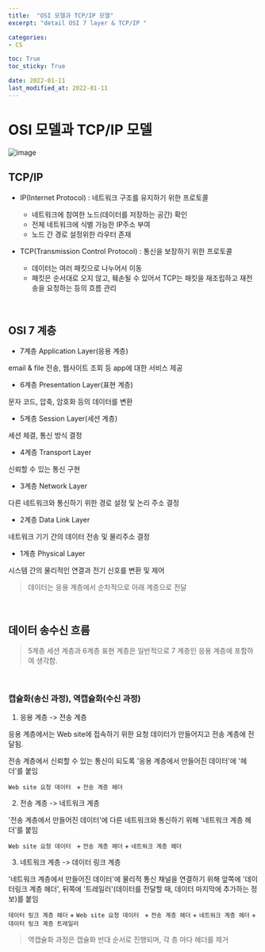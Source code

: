 ```yaml
---
title:  "OSI 모델과 TCP/IP 모델"
excerpt: "detail OSI 7 layer & TCP/IP "

categories:
- CS

toc: True
toc_sticky: True

date: 2022-01-11
last_modified_at: 2022-01-11
---
```


# OSI 모델과 TCP/IP 모델

![image](https://user-images.githubusercontent.com/76996686/148958195-013aa553-17b2-4ce2-9027-3f44f2243791.png)

## TCP/IP

- IP(Internet Protocol) : 네트워크 구조를 유지하기 위한 프로토콜
  - 네트워크에 참여한 노드(데이터를 저장하는 공간) 확인
  - 전체 네트워크에 식별 가능한 IP주소 부여
  - 노드 간 경로 설정위한 라우터 존재


- TCP(Transmission Control Protocol) : 통신을 보장하기 위한 프로토콜
  - 데이터는 여러 패킷으로 나누어서 이동
  - 패킷은 순서대로 오지 않고, 훼손될 수 있어서 TCP는 패킷을 재조립하고 재전송을 요청하는 등의 흐름 관리

<br>

## OSI 7 계층

- 7계층 Application Layer(응용 계층)

email & file 전송, 웹사이트 조회 등 app에 대한 서비스 제공

- 6계층 Presentation Layer(표현 계층)

문자 코드, 압축, 암호화 등의 데이터를 변환

- 5계층 Session Layer(세션 계층)

세션 체결, 통신 방식 결정

- 4계층 Transport Layer 

신뢰할 수 있는 통신 구현

- 3계층 Network Layer

다른 네트워크와 통신하기 위한 경로 설정 및 논리 주소 결정

- 2계층 Data Link Layer

네트워크 기기 간의 데이터 전송 및 물리주소 결정

- 1계층 Physical Layer

시스템 간의 물리적인 연결과 전기 신호를 변환 및 제어

> 데이터는 응용 계층에서 순차적으로 아래 계층으로 전달

<br>

## 데이터 송수신 흐름

> 5계층 세션 계층과 6계층 표현 계층은 일반적으로 7 계층인 응용 계층에 포함하여 생각함.

<br>

### 캡슐화(송신 과정), 역캡슐화(수신 과정)

1. 응용 계층 -> 전송 계층

응용 계층에서는 Web site에 접속하기 위한 요청 데이터가 만들어지고 전송 계층에 전달됨. 

전송 계층에서 신뢰할 수 있는 통신이 되도록 '응용 계층에서 만들어진 데이터'에 '헤더'를 붙임

`Web site 요청 데이터 ` + `전송 계층 헤더`

2. 전송 계층 -> 네트워크 계층

'전송 계층에서 만들어진 데이터'에 다른 네트워크와 통신하기 위해 '네트워크 계층 헤더'를 붙임

`Web site 요청 데이터 ` + `전송 계층 헤더` + `네트워크 계층 헤더`

3. 네트워크 계층 -> 데이터 링크 계층

'네트워크 계층에서 만들어진 데이터'에 물리적 통신 채널을 연결하기 위해 앞쪽에 '데이터링크 계층 헤더', 뒤쪽에 '트레일러'(데이터를 전달할 때, 데이터 마지막에 추가하는 정보)를 붙임

`데이터 링크 계층 헤더` + `Web site 요청 데이터 ` + `전송 계층 헤더` + `네트워크 계층 헤더` + `데이터 링크 계층 트레일러`

> 역캡슐화 과정은 캡슐화 반대 순서로 진행되며, 각 층 마다 헤더를 제거

<br>

